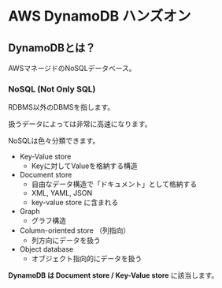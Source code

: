 # AWS DynamoDB ハンズオン

## DynamoDBとは？

AWSマネージドのNoSQLデータベース。

### NoSQL (Not Only SQL)

RDBMS以外のDBMSを指します。

扱うデータによっては非常に高速になります。

NoSQLは色々分類できます。

- Key-Value store
    - Keyに対してValueを格納する構造
- Document store
    - 自由なデータ構造で「ドキュメント」として格納する
    - XML, YAML, JSON
    - key-value store に含まれる
- Graph
    - グラフ構造
- Column-oriented store （列指向）
    - 列方向にデータを扱う
- Object database
    - オブジェクト指向的にデータを扱う

**DynamoDB は Document store / Key-Value store** に該当します。